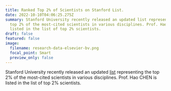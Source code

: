 ```yaml
---
title: Ranked Top 2% of Scientists on Stanford List.
date: 2022-10-10T04:06:25.275Z
summary: Stanford University recently released an updated list representing the
  top 2% of the most-cited scientists in various disciplines. Prof. Hao CHEN is
  listed in the list of top 2% scientists.
draft: false
featured: false
image:
  filename: research-data-elsevier-bv.png
  focal_point: Smart
  preview_only: false
---
```

<!--StartFragment-->

Stanford University recently released an updated [list](https://elsevier.digitalcommonsdata.com/datasets/btchxktzyw/3) representing the top 2% of the most-cited scientists in various disciplines. Prof. Hao CHEN is listed in the list of top 2% scientists.

<!--EndFragment-->